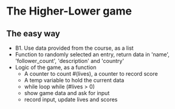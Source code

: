 # The Higher-Lower game

## The easy way
- B1. Use data provided from the course, as a list
- Function to randomly selected an entry, return data in 'name', 'follower_count', 'description' and 'country'
- Logic of the game, as a function
    - A counter to count #(lives), a counter to record score
    - A temp variable to hold the current data
    - while loop while (#lives > 0)
    - show game data and ask for input
    - record input, update lives and scores
